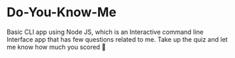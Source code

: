 # Do-You-Know-Me
Basic CLI app using Node JS, which is an Interactive command line Interface app that has few questions related to me. Take up the quiz and let me know how much you scored 🥳
